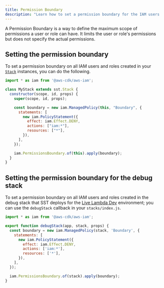 ```yaml
---
title: Permission Boundary
description: "Learn how to set a permission boundary for the IAM users and roles in your Serverless Stack (SST) app."
---
```


A Permission Boundary is a way to define the maximum scope of permissions a user or role can have. It limits the user or role's permissions but does not specify the actual permissions.

## Setting the permission boundary

To set a permission boundary on all IAM users and roles created in your [`Stack`](../constructs/Stack.md) instances, you can do the following.

```js title="stacks/MyStack.js"
import * as iam from '@aws-cdk/aws-iam';

class MyStack extends sst.Stack {
  constructor(scope, id, props) {
    super(scope, id, props);

    const boundary = new iam.ManagedPolicy(this, "Boundary", {
      statements: [
        new iam.PolicyStatement({
          effect: iam.Effect.DENY,
          actions: ["iam:*"],
          resources: ["*"],
        }),
      ],
    });

    iam.PermissionsBoundary.of(this).apply(boundary);
  }
}
```

## Setting the permission boundary for the debug stack

To set a permission boundary on all IAM users and roles created in the debug stack that SST deploys for the [Live Lambda Dev](../live-lambda-development.md) environment; you can use the `debugStack` callback in your `stacks/index.js`.

```js title="stacks/index.js"
import * as iam from '@aws-cdk/aws-iam';

export function debugStack(app, stack, props) {
  const boundary = new iam.ManagedPolicy(stack, 'Boundary', {
    statements: [
      new iam.PolicyStatement({
        effect: iam.Effect.DENY,
        actions: ['iam:*'],
        resources: ['*'],
      }),
    ],
  });

  iam.PermissionsBoundary.of(stack).apply(boundary);
}
```

